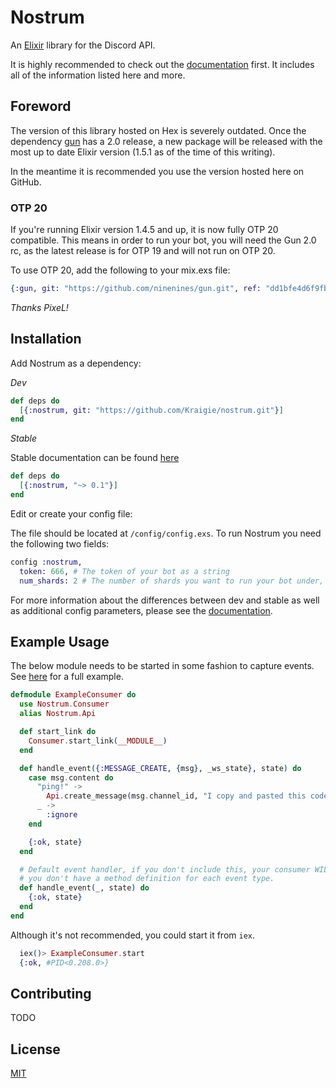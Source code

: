 # Nostrum

An [Elixir](http://elixir-lang.org/) library for the Discord API.

It is highly recommended to check out the
[documentation](https://kraigie.github.io/nostrum/) first. It includes all of the
information listed here and more.

## Foreword
The version of this library hosted on Hex is severely outdated. Once the dependency
[gun](https://github.com/ninenines/gun) has a 2.0 release, a new package will be
released with the most up to date Elixir version (1.5.1 as of the time of this writing).

In the meantime it is recommended you use the version hosted here on GitHub.

### OTP 20
If you're running Elixir version 1.4.5 and up, it is now fully OTP 20 compatible.
This means in order to run your bot, you will need the Gun 2.0 rc, as the latest release
is for OTP 19 and will not run on OTP 20.

To use OTP 20, add the following to your mix.exs file:
```Elixir
{:gun, git: "https://github.com/ninenines/gun.git", ref: "dd1bfe4d6f9fb277781d922aa8bbb5648b3e6756", override: true},
```

*Thanks PixeL!*

## Installation
Add Nostrum as a dependency:

 *Dev*
```Elixir
def deps do
  [{:nostrum, git: "https://github.com/Kraigie/nostrum.git"}]
end
```

 *Stable*

 Stable documentation can be found [here](https://hexdocs.pm/nostrum/)
```elixir
def deps do
  [{:nostrum, "~> 0.1"}]
end
```

Edit or create your config file:

The file should be located at `/config/config.exs`. To run Nostrum you need the
following two fields:
```Elixir
config :nostrum,
  token: 666, # The token of your bot as a string
  num_shards: 2 # The number of shards you want to run your bot under, or :auto.
```

For more information about the differences between dev and stable as well as
additional config parameters, please see the
[documentation](https://kraigie.github.io/nostrum/).

## Example Usage
The below module needs to be started in some fashion to capture events. See
[here](https://github.com/Kraigie/nostrum/blob/a655b8bea1c96777ea6ec729493625b147899081/examples/event_consumer.ex)
for a full example.

```Elixir
defmodule ExampleConsumer do
  use Nostrum.Consumer
  alias Nostrum.Api

  def start_link do
    Consumer.start_link(__MODULE__)
  end

  def handle_event({:MESSAGE_CREATE, {msg}, _ws_state}, state) do
    case msg.content do
      "ping!" ->
        Api.create_message(msg.channel_id, "I copy and pasted this code")
      _ ->
        :ignore
    end

    {:ok, state}
  end

  # Default event handler, if you don't include this, your consumer WILL crash if
  # you don't have a method definition for each event type.
  def handle_event(_, state) do
    {:ok, state}
  end
end
```

Although it's not recommended, you could start it from `iex`.
```Elixir
  iex()> ExampleConsumer.start
  {:ok, #PID<0.208.0>}
```

## Contributing
TODO

## License
[MIT](https://opensource.org/licenses/MIT)
